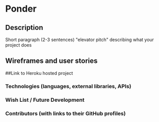 # Ponder 
## Description
Short paragraph (2-3 sentences) "elevator pitch" describing what your project does
## Wireframes and user stories

##Link to Heroku hosted project
### Technologies (languages, external libraries, APIs)
### Wish List / Future Development
### Contributors (with links to their GitHub profiles)
